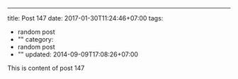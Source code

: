 ---
title: Post 147
date: 2017-01-30T11:24:46+07:00
tags:
  - random post
  - ""
category:
  - random post
  - ""
updated: 2014-09-09T17:08:26+07:00

This is content of post 147